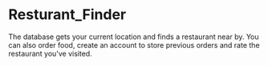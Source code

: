 # Resturant_Finder
The database gets your current location and finds a restaurant near by.
You can also order food, create an account to store previous orders and rate the restaurant you've visited.
